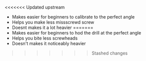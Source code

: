 <<<<<<< Updated upstream
- Makes easier for beginners to calibrate to the perfect angle
- Helps you make less missscrewd screw
- Doesnt makes it a lot heavier
=======
- Makes easier for beginners to hod the drill at the perfect angle
- Helps you bite less screwheads
- Doesn't makes it noticeably heavier
>>>>>>> Stashed changes
